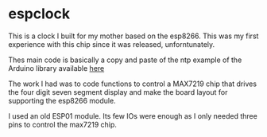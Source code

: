 # espclock

This is a clock I built for my mother based on the esp8266.
This was my first experience with this chip since it was released, unforntunately. 

Thes main code is basically a copy and paste of the ntp example of the Arduino library available [here](https://github.com/arduino-libraries/NTPClient)

The work I had was to code functions to control a MAX7219 chip that drives the four digit seven segment display and make the board layout for supporting the esp8266 module.

I used an old ESP01 module. Its few IOs were enough as I only needed three pins to control the max7219 chip.
